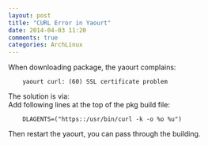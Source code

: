 ```yaml
---
layout: post
title: "CURL Error in Yaourt"
date: 2014-04-03 11:20
comments: true
categories: ArchLinux
---
```

When downloading package, the yaourt complains:<br />

```
	yaourt curl: (60) SSL certificate problem

```
The solution is via:<br />
Add following lines at the top of the pkg build file:<br />

```
	DLAGENTS=("https::/usr/bin/curl -k -o %o %u")

```
Then restart the yaourt, you can pass through the building. 
